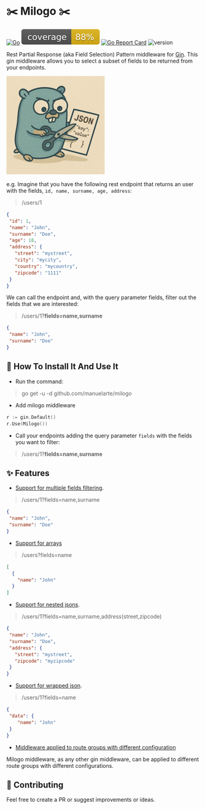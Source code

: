# ✂️ Milogo ✂️

[![Go](https://github.com/manuelarte/milogo/actions/workflows/go.yml/badge.svg)](https://github.com/manuelarte/milogo/actions/workflows/go.yml)
![coverage](https://raw.githubusercontent.com/manuelarte/milogo/badges/.badges/main/coverage.svg)
[![Go Report Card](https://goreportcard.com/badge/github.com/manuelarte/milogo)](https://goreportcard.com/report/github.com/manuelarte/milogo)
![version](https://img.shields.io/github/v/release/manuelarte/milogo)

Rest Partial Response (aka Field Selection) Pattern middleware for [Gin](https://gin-gonic.com/).
This gin middleware allows you to select a subset of fields to be returned from your endpoints.

<img src="logo.png" alt="logo" width="256" height="256"/>

e.g. Imagine that you have the following rest endpoint that returns an user with the fields, `id, name, surname, age, address`:
> /users/1

```json
{
 "id": 1,
 "name": "John",
 "surname": "Doe",
 "age": 18,
 "address": {
   "street": "mystreet",
   "city": "mycity",
   "country": "mycountry",
   "zipcode": "1111"
 }
}
```

We can call the endpoint and, with the query parameter fields, filter out the fields that we are interested:
> /users/1?**fields=name,surname**

```json
{
 "name": "John",
 "surname": "Doe"
}
```

## 📝 How To Install It And Use It

- Run the command:

> go get -u -d github.com/manuelarte/milogo

- Add milogo middleware

```go
r := gin.Default()
r.Use(Milogo())
```

- Call your endpoints adding the query parameter `fields` with the fields you want to filter:

> /users/1?**fields=name,surname**

## ✨ Features

- [Support for multiple fields filtering](./examples/simple).

> /users/1?fields=name,surname

```json
{
 "name": "John",
 "surname": "Doe"
}
```

- [Support for arrays](./examples/simple-array)

> /users?fields=name

```json
[
  {
    "name": "John"
  }
]
```

- [Support for nested jsons](./examples/nested).

> /users/1?fields=name,surname,address(street,zipcode)

```json
{
 "name": "John",
 "surname": "Doe",
 "address": {
   "street": "mystreet",
   "zipcode": "myzipcode"
 }
}
```

- [Support for wrapped json](./examples/wrapped).

> /users/1?fields=name

```json
{
 "data": {
    "name": "John"
 }
}
```

- [Middleware applied to route groups with different configuration](./example/routeGroups)

Milogo middleware, as any other gin middleware, can be applied to different route groups with different configurations.

## 🤝 Contributing

Feel free to create a PR or suggest improvements or ideas.
